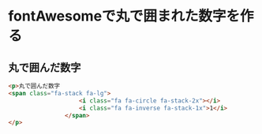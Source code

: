 # fontAwesomeで丸で囲まれた数字を作る
## 丸で囲んだ数字

~~~html
<p>丸で囲んだ数字
<span class="fa-stack fa-lg">
					<i class="fa fa-circle fa-stack-2x"></i>
					<i class="fa fa-inverse fa-stack-1x">1</i>
				</span>
</p>
~~~
